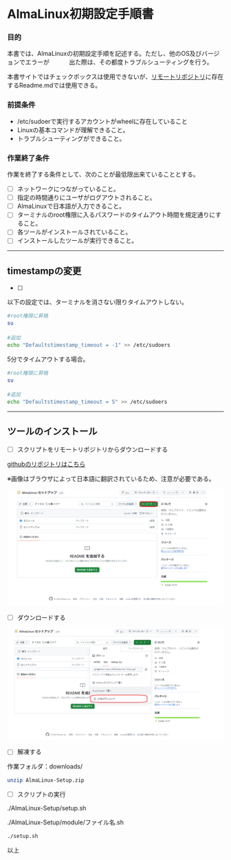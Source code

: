 # AlmaLinux初期設定手順書

### 目的

本書では、AlmaLinuxの初期設定手順を記述する。ただし、他のOS及びバージョンでエラーが　　 　出た際は、その都度トラブルシューティングを行う。

本書サイトではチェックボックスは使用できないが、[リモートリポジトリ](https://github.com/yuu996/AlmaLinux-Setup)に存在するReadme.mdでは使用できる。

### 前提条件

- /etc/sudoerで実行するアカウントがwheelに存在していること
- Linuxの基本コマンドが理解できること。
- トラブルシューティングができること。

### 作業終了条件

作業を終了する条件として、次のことが最低限出来ていることとする。

- [ ]  ネットワークにつながっていること。
- [ ]  指定の時間通りにユーザがログアウトされること。
- [ ]  AlmaLinuxで日本語が入力できること。
- [ ]  ターミナルのroot権限に入るパスワードのタイムアウト時間を規定通りにすること。
- [ ]  各ツールがインストールされていること。
- [ ]  インストールしたツールが実行できること。

---

## timestampの変更

- [ ]  

以下の設定では、ターミナルを消さない限りタイムアウトしない。

```bash
#root権限に昇格
su 

#追加
echo "Defaultstimestamp_timeout = -1" >> /etc/sudoers
```

5分でタイムアウトする場合。

```bash
#root権限に昇格
su 

#追加
echo "Defaultstimestamp_timeout = 5" >> /etc/sudoers
```

---

## ツールのインストール

- [ ]  スクリプトをリモートリポジトリからダウンロードする

[githubのリポジトリはこちら](https://github.com/yuu996/AlmaLinux-Setup)

※画像はブラウザによって日本語に翻訳されているため、注意が必要である。

![スクリーンショット 2024-02-16 113347.png](AlmaLinux%E5%88%9D%E6%9C%9F%E8%A8%AD%E5%AE%9A%E6%89%8B%E9%A0%86%E6%9B%B8%20678888abd69340a3b452b6ffbdd1b30d/%25E3%2582%25B9%25E3%2582%25AF%25E3%2583%25AA%25E3%2583%25BC%25E3%2583%25B3%25E3%2582%25B7%25E3%2583%25A7%25E3%2583%2583%25E3%2583%2588_2024-02-16_113347.png)

- [ ]  ダウンロードする

![スクリーンショット 2024-02-16 113405.png](AlmaLinux%E5%88%9D%E6%9C%9F%E8%A8%AD%E5%AE%9A%E6%89%8B%E9%A0%86%E6%9B%B8%20678888abd69340a3b452b6ffbdd1b30d/%25E3%2582%25B9%25E3%2582%25AF%25E3%2583%25AA%25E3%2583%25BC%25E3%2583%25B3%25E3%2582%25B7%25E3%2583%25A7%25E3%2583%2583%25E3%2583%2588_2024-02-16_113405.png)

- [ ]  解凍する

作業フォルダ：downloads/

```bash
unzip AlmaLinux-Setup.zip
```

- [ ]  スクリプトの実行

./AlmaLinux-Setup/setup.sh

./AlmaLinux-Setup/module/ファイル名.sh

```bash
./setup.sh
```

以上